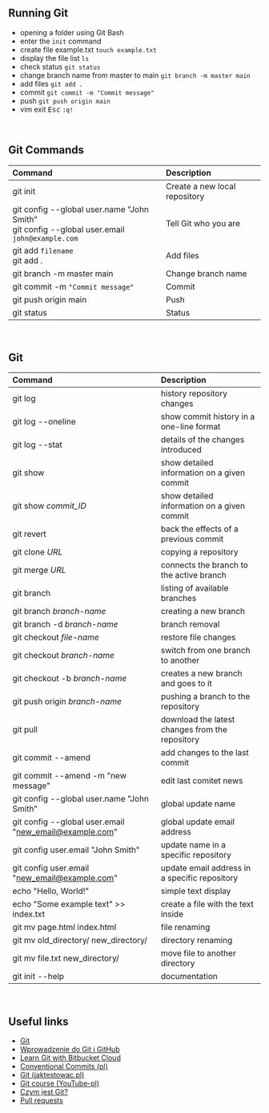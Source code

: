 ## Running Git

- opening a folder using Git Bash
- enter the `init` command
- create file example.txt `touch example.txt`
- display the file list `ls`
- check status `git status`
- change branch name from master to main `git branch -m master main`
- add files `git add .`
- commit `git commit -m "Commit message"`
- push `git push origin main`
- vim exit <kbd>Esc</kbd> `:q!`

<br>

## Git Commands

| Command                                                                                           | Description                   |
| :------------------------------------------------------------------------------------------------ | :---------------------------- |
| git init                                                                                          | Create a new local repository |
| git config --global user.name "John Smith" <br> git config --global user.email `john@example.com` | Tell Git who you are          |
| git add `filename` <br> git add .                                                                 | Add files                     |
| git branch -m master main                                                                         | Change branch name            |
| git commit -m `"Commit message"`                                                                  | Commit                        |
| git push origin main                                                                              | Push                          |
| git status                                                                                        | Status                        |

<br>

## Git

| Command                                                | Description                                     |
| :----------------------------------------------------- | :---------------------------------------------- |
| git log                                                | history repository changes                      |
| git log --oneline                                      | show commit history in a one-line format        |
| git log --stat                                         | details of the changes introduced               |
| git show                                               | show detailed information on a given commit     |
| git show <I>commit_ID</I>                              | show detailed information on a given commit     |
| git revert                                             | back the effects of a previous commit           |
| git clone <I>URL</I>                                   | copying a repository                            |
| git merge <I>URL</I>                                   | connects the branch to the active branch        |
| git branch                                             | listing of available branches                   |
| git branch <I>branch-name</I>                          | creating a new branch                           |
| git branch -d <I>branch-name</I>                       | branch removal                                  |
| git checkout <I>file-name</I>                          | restore file changes                            |
| git checkout <I>branch-name</I>                        | switch from one branch to another               |
| git checkout -b <I>branch-name</I>                     | creates a new branch and goes to it             |
| git push origin <I>branch-name</I>                     | pushing a branch to the repository              |
| git pull                                               | download the latest changes from the repository |
| git commit --amend                                     | add changes to the last commit                  |
| git commit --amend -m "new message"                    | edit last comitet news                          |
| git config --global user.name "John Smith"             | global update name                              |
| git config --global user.email "new_email@example.com" | global update email address                     |
| git config user.email "John Smith"                     | update name in a specific repository            |
| git config user.email "new_email@example.com"          | update email address in a specific repository   |
| echo "Hello, World!"                                   | simple text display                             |
| echo "Some example text" >> index.txt                  | create a file with the text inside              |
| git mv page.html index.html                            | file renaming                                   |
| git mv old_directory/ new_directory/                   | directory renaming                              |
| git mv file.txt new_directory/                         | move file to another directory                  |
| git init --help                                        | documentation                                   |

<br>

## Useful links

- [Git](https://git-scm.com/docs)
- [Wprowadzenie do Git i GitHub](https://www.udemy.com/course/kurs-git-i-github-od-podstaw)
- [Learn Git with Bitbucket Cloud](https://www.atlassian.com/git/tutorials/learn-git-with-bitbucket-cloud)
- [Conventional Commits (pl)](https://highlab.pl/conventional-commits/)
- [Git (jaktestowac.pl)](https://jaktestowac.pl/git/)
- [Git course (YouTube-pl)](https://www.youtube.com/watch?v=AjCwB0CiCfE&list=PL2zsrr3O56spOLrXjhOKTx7l-g9UhEe64)
- [Czym jest Git?](https://www.youtube.com/watch?v=D6EI7EbEN4Q&list=PLjHmWifVUNMKIGHmaGPVqSD-L6i1Zw-MH)
- [Pull requests](https://www.youtube.com/watch?v=VsaiEXGjjkI)
